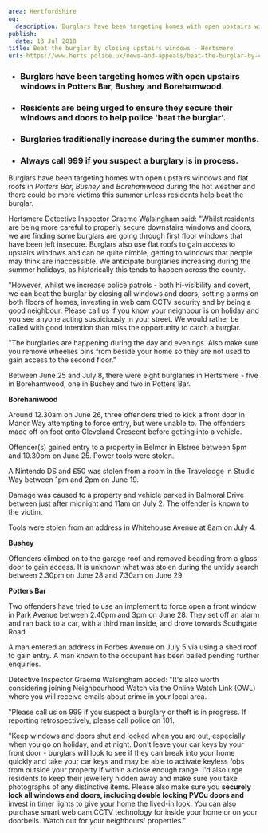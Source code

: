 ```yaml
area: Hertfordshire
og:
  description: Burglars have been targeting homes with open upstairs windows and flat roofs in Potters Bar, Bushey and Borehamwood during the hot weather and there could be more victims this summer unless residents help beat the burglar.
publish:
  date: 13 Jul 2018
title: Beat the burglar by closing upstairs windows - Hertsmere
url: https://www.herts.police.uk/news-and-appeals/beat-the-burglar-by-closing-upstairs-windows-hertsmere-0516J
```

* ### Burglars have been targeting homes with open upstairs windows in Potters Bar, Bushey and Borehamwood.

 * ### Residents are being urged to ensure they secure their windows and doors to help police 'beat the burglar'.

 * ### Burglaries traditionally increase during the summer months.

 * ### Always call 999 if you suspect a burglary is in process.

Burglars have been targeting homes with open upstairs windows and flat roofs in _Potters Bar, Bushey_ and _Borehamwood_ during the hot weather and there could be more victims this summer unless residents help beat the burglar.

Hertsmere Detective Inspector Graeme Walsingham said: "Whilst residents are being more careful to properly secure downstairs windows and doors, we are finding some burglars are going through first floor windows that have been left insecure. Burglars also use flat roofs to gain access to upstairs windows and can be quite nimble, getting to windows that people may think are inaccessible. We anticipate burglaries increasing during the summer holidays, as historically this tends to happen across the county.

"However, whilst we increase police patrols - both hi-visibility and covert, we can beat the burglar by closing all windows and doors, setting alarms on both floors of homes, investing in web cam CCTV security and by being a good neighbour. Please call us if you know your neighbour is on holiday and you see anyone acting suspiciously in your street. We would rather be called with good intention than miss the opportunity to catch a burglar.

"The burglaries are happening during the day and evenings. Also make sure you remove wheelies bins from beside your home so they are not used to gain access to the second floor."

Between June 25 and July 8, there were eight burglaries in Hertsmere - five in Borehamwood, one in Bushey and two in Potters Bar.

**Borehamwood**

Around 12.30am on June 26, three offenders tried to kick a front door in Manor Way attempting to force entry, but were unable to. The offenders made off on foot onto Cleveland Crescent before getting into a vehicle.

Offender(s) gained entry to a property in Belmor in Elstree between 5pm and 10.30pm on June 25. Power tools were stolen.

A Nintendo DS and £50 was stolen from a room in the Travelodge in Studio Way between 1pm and 2pm on June 19.

Damage was caused to a property and vehicle parked in Balmoral Drive between just after midnight and 11am on July 2. The offender is known to the victim.

Tools were stolen from an address in Whitehouse Avenue at 8am on July 4.

**Bushey**

Offenders climbed on to the garage roof and removed beading from a glass door to gain access. It is unknown what was stolen during the untidy search between 2.30pm on June 28 and 7.30am on June 29.

**Potters Bar**

Two offenders have tried to use an implement to force open a front window in Park Avenue between 2.40pm and 3pm on June 28. They set off an alarm and ran back to a car, with a third man inside, and drove towards Southgate Road.

A man entered an address in Forbes Avenue on July 5 via using a shed roof to gain entry. A man known to the occupant has been bailed pending further enquiries.

Detective Inspector Graeme Walsingham added: "It's also worth considering joining Neighbourhood Watch via the Online Watch Link (OWL) where you will receive emails about crime in your local area.

"Please call us on 999 if you suspect a burglary or theft is in progress. If reporting retrospectively, please call police on 101.

"Keep windows and doors shut and locked when you are out, especially when you go on holiday, and at night. Don't leave your car keys by your front door - burglars will look to see if they can break into your home quickly and take your car keys and may be able to activate keyless fobs from outside your property if within a close enough range. I'd also urge residents to keep their jewellery hidden away and make sure you take photographs of any distinctive items. Please also make sure you **securely lock all windows and doors, including double locking PVCu doors and** invest in timer lights to give your home the lived-in look. You can also purchase smart web cam CCTV technology for inside your home or on your doorbells. Watch out for your neighbours' properties."

